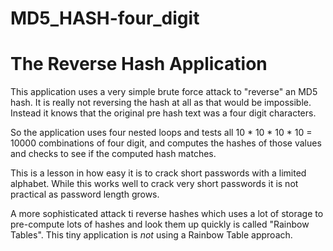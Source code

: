 # MD5_HASH-four_digit

The Reverse Hash Application
============================

This application uses a very simple brute force attack to 
"reverse" an MD5 hash.  It is really not reversing the hash
at all as that would be impossible.  Instead it knows that 
the original pre hash text was a four digit characters.

So the application uses four nested loops and tests all 
10 * 10 * 10 * 10 = 10000 combinations of four digit, and computes the
hashes of those values and checks to see if the computed hash
matches.


This is a lesson in how easy it is to crack short passwords
with a limited alphabet.  While this works well to crack 
very short passwords it is not practical as password 
length grows.

A more sophisticated attack ti reverse hashes which uses a 
lot of storage to pre-compute lots of hashes and look them up
quickly is called "Rainbow Tables".  This tiny application
is *not* using a Rainbow Table approach.

